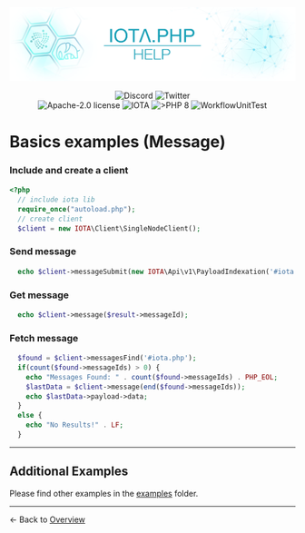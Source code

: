 ![IOTA.php](./images/IOTA_PHP_Banner_Interact_Help.png)

<p style="text-align:center;">
  <a href="https://discord.iota.org/" style="text-decoration:none;"><img src="https://img.shields.io/badge/Discord-9cf.svg?style=social&logo=discord" alt="Discord"></a>
  <a href="https://twitter.com/IOTAphp/" style="text-decoration:none;"><img src="https://img.shields.io/badge/Twitter-9cf.svg?style=social&logo=twitter" alt="Twitter"></a>
  <br>
  <a href="https://github.com/iota-community/iota.php/LICENSE" style="text-decoration:none;"><img src="https://img.shields.io/badge/license-Apache--2.0-green?style=flat-square" alt="Apache-2.0 license"></a>
  <a href="https://www.iota.org/" style="text-decoration:none;"><img src="https://img.shields.io/badge/IOTA-lightgrey?style=flat&logo=iota" alt="IOTA"></a>
  <a href="https://www.php.net/" style="text-decoration:none;"><img src="https://img.shields.io/badge/PHP->= 8.x-blue?style=flat-square" alt=">PHP 8"></a>
  <img src="https://github.com/iota-community/iota.php/actions/workflows/phpunit.yml/badge.svg" alt="WorkflowUnitTest">
</p>

# Basics examples (Message)

### Include and create a client

```php
<?php
  // include iota lib
  require_once("autoload.php");
  // create client
  $client = new IOTA\Client\SingleNodeClient();
```

### Send message

```php
  echo $client->messageSubmit(new IOTA\Api\v1\PayloadIndexation('#iota.php', 'message test! follow me on Twitter @IOTAphp'));
```

### Get message

```php
  echo $client->message($result->messageId);
```

### Fetch message

```php
  $found = $client->messagesFind('#iota.php');
  if(count($found->messageIds) > 0) {
    echo "Messages Found: " . count($found->messageIds) . PHP_EOL;
    $lastData = $client->message(end($found->messageIds));
    echo $lastData->payload->data;
  }
  else {
    echo "No Results!" . LF;
  }
```

<hr>

## Additional Examples

Please find other examples in the [examples](../examples) folder.


___

<- Back to [Overview](000_index.md)